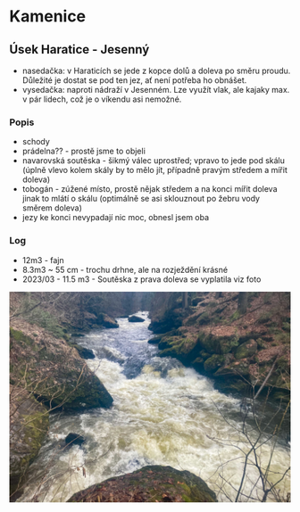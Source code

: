 # Kamenice

## Úsek Haratice - Jesenný

 * nasedačka: v Haraticích se jede z kopce dolů a doleva po směru proudu. Důležité je dostat se pod ten jez, ať není potřeba ho obnášet.
 * vysedačka: naproti nádraží v Jesenném. Lze využít vlak, ale kajaky max. v pár lidech, což je o víkendu asi nemožné.

### Popis

 * schody
 * prádelna?? - prostě jsme to objeli
 * navarovská soutěska - šikmý válec uprostřed; vpravo to jede pod skálu (úplně vlevo kolem skály by to mělo jít, případně pravým středem a mířit doleva)
 * tobogán - zúžené místo, prostě nějak středem a na konci mířit doleva jinak to mlátí o skálu (optimálně se asi sklouznout po žebru vody směrem doleva)
 * jezy ke konci nevypadají nic moc, obnesl jsem oba

### Log
 * 12m3 - fajn
 * 8.3m3 ~ 55 cm - trochu drhne, ale na rozježdění krásné
 * 2023/03 - 11.5 m3 - Soutěska z prava doleva se vyplatila viz foto

![](img/kamenice-navarovska-souteska.jpg)
